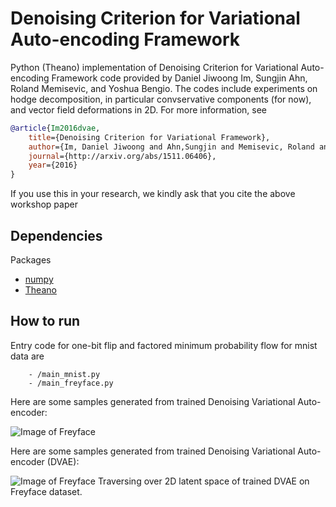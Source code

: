 # Denoising Criterion for Variational Auto-encoding Framework 


Python (Theano) implementation of Denoising Criterion for Variational Auto-encoding Framework code provided 
by Daniel Jiwoong Im, Sungjin Ahn, Roland Memisevic, and Yoshua Bengio.
The codes include experiments on hodge decomposition, in particular convservative components (for now),
and vector field deformations in 2D. For more information, see 

```bibtex
@article{Im2016dvae,
    title={Denoising Criterion for Variational Framework},
    author={Im, Daniel Jiwoong and Ahn,Sungjin and Memisevic, Roland and Bengio, Yoshua},
    journal={http://arxiv.org/abs/1511.06406},
    year={2016}
}
```

If you use this in your research, we kindly ask that you cite the above workshop paper


## Dependencies
Packages
* [numpy](http://www.numpy.org/)
* [Theano](http://deeplearning.net/software/theano/)


## How to run
Entry code for one-bit flip and factored minimum probability flow for mnist data are 
```
    - /main_mnist.py
    - /main_freyface.py
```

Here are some samples generated from trained Denoising Variational Auto-encoder:

![Image of Freyface](https://github.com/jiwoongim/DVAE/figs/ff_samples.png)


Here are some samples generated from trained Denoising Variational Auto-encoder (DVAE):

![Image of Freyface](https://github.com/jiwoongim/DVAE/figs/ff_anal2D.png)
Traversing over 2D latent space of trained DVAE on Freyface dataset.

